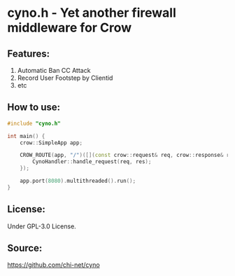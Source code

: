 # cyno.h - Yet another firewall middleware for Crow

## Features:
1. Automatic Ban CC Attack
2. Record User Footstep by Clientid
3. etc

## How to use:
```c++
#include "cyno.h"

int main() {
    crow::SimpleApp app;

    CROW_ROUTE(app, "/")([](const crow::request& req, crow::response& res) {
        CynoHandler::handle_request(req, res);
    });

    app.port(8080).multithreaded().run();
}
```
## License:

Under GPL-3.0 License.

## Source:

https://github.com/chi-net/cyno
